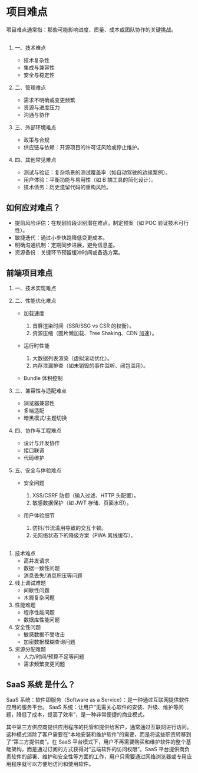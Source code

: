 # 项目难点

项目难点通常指：那些可能影响进度、质量、成本或团队协作的关键挑战。

##

1. 一、技术难点

   - 技术复杂性
   - 集成与兼容性
   - 安全与稳定性

2. 二、管理难点

   - 需求不明确或变更频繁
   - 资源与进度压力
   - 沟通与协作

3. 三、外部环境难点

   - 政策与合规
   - 供应链与依赖：开源项目的许可证风险或停止维护。

4. 四、其他常见难点

   - 测试与验证：复杂场景的测试覆盖率（如自动驾驶的边缘案例）。
   - 用户体验：平衡功能与易用性（如 B 端工具的简化设计）。
   - 技术债务：历史遗留代码的重构风险。

## 如何应对难点？

- 提前风险评估：在规划阶段识别潜在难点，制定预案（如 POC 验证技术可行性）。
- 敏捷迭代：通过小步快跑降低变更成本。
- 明确沟通机制：定期同步进展，避免信息差。
- 资源备份：关键环节预留缓冲时间或备选方案。

## 前端项目难点

1. 一、技术实现难点
2. 二、性能优化难点

   - 加载速度

     1. 首屏渲染时间（SSR/SSG vs CSR 的权衡）。
     2. 资源压缩（图片懒加载、Tree Shaking、CDN 加速）。

   - 运行时性能

     1. 大数据列表渲染（虚拟滚动优化）。
     2. 内存泄漏排查（如未销毁的事件监听、闭包滥用）。

   - Bundle 体积控制

3. 三、兼容性与适配难点

   - 浏览器兼容性
   - 多端适配
   - 暗黑模式/主题切换

4. 四、协作与工程难点

   - 设计与开发协作
   - 接口联调
   - 代码维护

5. 五、安全与体验难点

   - 安全问题

     1. XSS/CSRF 防御（输入过滤、HTTP 头配置）。
     2. 敏感数据保护（如 JWT 存储、页面水印）。

   - 用户体验细节
     1. 防抖/节流滥用导致的交互卡顿。
     2. 无网络状态下的降级方案（PWA 离线缓存）。

##

1. 技术难点
   - 高并发请求
   - 数据一致性问题
   - 消息丢失/消息积压等问题
2. 线上调试难题
   - 间歇性问题
   - 木屑复杂问题
3. 性能难题
   - 程序性能问题
   - 数据库性能问题
4. 安全性问题
   - 敏感数据不受攻击
   - 加密数据模糊查询问题
5. 资源分配难题
   - 人力/时间/预算不足等问题
   - 需求频繁变更问题

## SaaS 系统 是什么？

SaaS 系统：软件即服务（Software as a Service）：是一种通过互联网提供软件应用的服务平台。
SaaS 系统：让用户“无需关心软件的安装、升级、维护等问题，降低了成本，提高了效率”，是一种非常便捷的商业模式。

其中第三方供应商提供应用程序的托管和提供给客户，通常通过互联网进行访问。这种模式消除了客户需要在“本地安装和维护软件”的需要，而是将这些职责转移到了“第三方提供商”。在 SaaS 平台模式下，用户不再需要购买和维护软件的整个基础架构，而是通过订阅的方式获得对“云端软件的访问权限”。SaaS 平台提供商负责软件的部署、维护和安全性等方面的工作，用户只需要通过网络浏览器或专用应用程序就可以方便地访问和使用软件。
